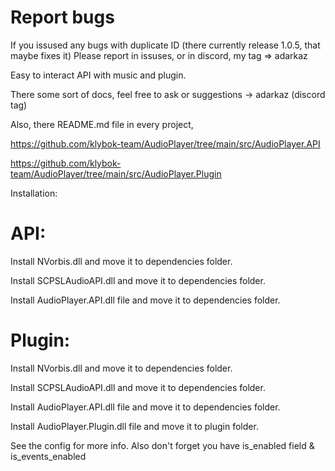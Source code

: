 # Report bugs
If you issused any bugs with duplicate ID (there currently release 1.0.5, that maybe fixes it)
Please report in issuses, or in discord, my tag => adarkaz

Easy to interact API with music and plugin.

There some sort of docs, feel free to ask or suggestions -> adarkaz (discord tag)

Also, there README.md file in every project,

https://github.com/klybok-team/AudioPlayer/tree/main/src/AudioPlayer.API

https://github.com/klybok-team/AudioPlayer/tree/main/src/AudioPlayer.Plugin

Installation:

# API:

Install NVorbis.dll and move it to dependencies folder.

Install SCPSLAudioAPI.dll and move it to dependencies folder.

Install AudioPlayer.API.dll file and move it to dependencies folder.

# Plugin:

Install NVorbis.dll and move it to dependencies folder.

Install SCPSLAudioAPI.dll and move it to dependencies folder.

Install AudioPlayer.API.dll file and move it to dependencies folder.

Install AudioPlayer.Plugin.dll file and move it to plugin folder.

See the config for more info. Also don't forget you have is_enabled field & is_events_enabled
